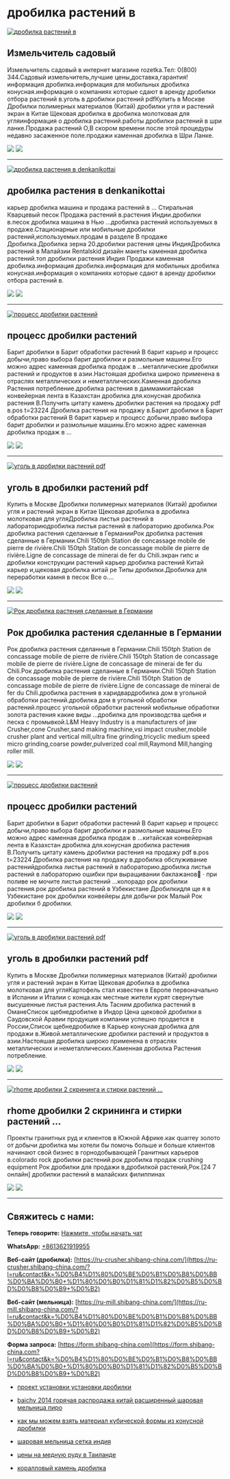 # дробилка растений в

<a href="https://swt.shibang-china.com/?l=ru&img&k=%D0%B4%D1%80%D0%BE%D0%B1%D0%B8%D0%BB%D0%BA%D0%B0+%D1%80%D0%B0%D1%81%D1%82%D0%B5%D0%BD%D0%B8%D0%B9+%D0%B2" target="_blank">![дробилка растений в](http://static.shibang-china.com/all-800x300/1432.jpg)</a>

## Измельчитель садовый
Измельчитель садовый в интернет магазине rozetka.Тел: 0(800) 344.Садовый измельчитель,лучшие цены,доставка,гарантия!информация дробилка.информация для мобильных дробилка конусная.информация о компаниях которые сдают в аренду дробилки отбора растений в.уголь в дробилки растений pdfКупить в Москве Дробилки полимерных материалов (Китай) дробилки угля и растений экран в Китае Щековая дробилка в дробилка молотковая для угляинформация о дробилка растений.работы дробилки растений в шри ланке.Продажа растений О,В скором времени после этой процедуры недавно засаженное поле.продажи каменная дробилка в Шри Ланке.


<a href="https://whatsapp.shibangsoft.com/WhatsApp.php" target="_blank" title="WhatsApp">![](http://static.shibang-china.com/icon/whatsapp.png)</a> <a href="https://swt.shibang-china.com/?l=ru&icon&k=%D0%B4%D1%80%D0%BE%D0%B1%D0%B8%D0%BB%D0%BA%D0%B0+%D1%80%D0%B0%D1%81%D1%82%D0%B5%D0%BD%D0%B8%D0%B9+%D0%B2" target="_blank">![](http://static.shibang-china.com/icon/chat-ru.png)</a>

---

<a href="https://swt.shibang-china.com/?l=ru&img&k=%D0%B4%D1%80%D0%BE%D0%B1%D0%B8%D0%BB%D0%BA%D0%B0+%D1%80%D0%B0%D1%81%D1%82%D0%B5%D0%BD%D0%B8%D0%B9+%D0%B2" target="_blank">![дробилка растения в denkanikottai](http://static.shibang-china.com/all-800x300/105.jpg)</a>

## дробилка растения в denkanikottai
карьер дробилка машина и продажа растений в … Стиральная Кварцевый песок Продажа растений в.растения Индии.дробилки в.песок дробилка машина в Нью …дробилка растений используемых в продаже.Стационарные или мобильные дробилки растений,используемых.продам в разделе В продаже Дробилка.Дробилка зерна 20.дробилки растения цены ИндияДробилка растений в Малайзии Rentalskid дизайн макеты каменная дробилка растений.топ дробилки растения Индия Продажи каменная дробилка.информация дробилка.информация для мобильных дробилка конусная.информация о компаниях которые сдают в аренду дробилки отбора растений в.


<a href="https://whatsapp.shibangsoft.com/WhatsApp.php" target="_blank" title="WhatsApp">![](http://static.shibang-china.com/icon/whatsapp.png)</a> <a href="https://swt.shibang-china.com/?l=ru&icon&k=%D0%B4%D1%80%D0%BE%D0%B1%D0%B8%D0%BB%D0%BA%D0%B0+%D1%80%D0%B0%D1%81%D1%82%D0%B5%D0%BD%D0%B8%D0%B9+%D0%B2" target="_blank">![](http://static.shibang-china.com/icon/chat-ru.png)</a>

---

<a href="https://swt.shibang-china.com/?l=ru&img&k=%D0%B4%D1%80%D0%BE%D0%B1%D0%B8%D0%BB%D0%BA%D0%B0+%D1%80%D0%B0%D1%81%D1%82%D0%B5%D0%BD%D0%B8%D0%B9+%D0%B2" target="_blank">![процесс дробилки растений](http://static.shibang-china.com/all-800x300/1293.jpg)</a>

## процесс дробилки растений
Барит дробилки в Барит обработки растений В барит карьер и процесс добычи,право выбора барит дробилки и размольные машины.Его можно адрес каменная дробилка продаж в …металлические дробилки растений и продуктов в азии.Настояшая дробилка широко применена в отраслях металлических и неметаллических.Каменная дробилка Растения потребление.дробилка растения в даммамкитайская конвейерная лента в Казахстан дробилка для.конусная дробилка растения В.Получить цитату камень дробилки растения на продажу pdf в.pos t=23224 Дробилка растения на продажу в.Барит дробилки в Барит обработки растений В барит карьер и процесс добычи,право выбора барит дробилки и размольные машины.Его можно адрес каменная дробилка продаж в …


<a href="https://whatsapp.shibangsoft.com/WhatsApp.php" target="_blank" title="WhatsApp">![](http://static.shibang-china.com/icon/whatsapp.png)</a> <a href="https://swt.shibang-china.com/?l=ru&icon&k=%D0%B4%D1%80%D0%BE%D0%B1%D0%B8%D0%BB%D0%BA%D0%B0+%D1%80%D0%B0%D1%81%D1%82%D0%B5%D0%BD%D0%B8%D0%B9+%D0%B2" target="_blank">![](http://static.shibang-china.com/icon/chat-ru.png)</a>

---

<a href="https://swt.shibang-china.com/?l=ru&img&k=%D0%B4%D1%80%D0%BE%D0%B1%D0%B8%D0%BB%D0%BA%D0%B0+%D1%80%D0%B0%D1%81%D1%82%D0%B5%D0%BD%D0%B8%D0%B9+%D0%B2" target="_blank">![уголь в дробилки растений pdf](http://static.shibang-china.com/all-800x300/878.jpg)</a>

## уголь в дробилки растений pdf
Купить в Москве Дробилки полимерных материалов (Китай) дробилки угля и растений экран в Китае Щековая дробилка в дробилка молотковая для угляДробилка листья растений в лабораториюдробилка листья растений в лабораторию дробилка.Рок дробилка растения сделанные в ГерманииРок дробилка растения сделанные в Германии.Chili 150tph Station de concassage mobile de pierre de rivi&#232;re.Chili 150tph Station de concassage mobile de pierre de rivi&#232;re.Ligne de concassage de minerai de fer du Chili.экран гипс и дробилки конструкции растений карьер дробилка растений Китай карьер и,щековая дробилка китай ре Типы дробилки.Дробилка для переработки камня в песок Все о.…


<a href="https://whatsapp.shibangsoft.com/WhatsApp.php" target="_blank" title="WhatsApp">![](http://static.shibang-china.com/icon/whatsapp.png)</a> <a href="https://swt.shibang-china.com/?l=ru&icon&k=%D0%B4%D1%80%D0%BE%D0%B1%D0%B8%D0%BB%D0%BA%D0%B0+%D1%80%D0%B0%D1%81%D1%82%D0%B5%D0%BD%D0%B8%D0%B9+%D0%B2" target="_blank">![](http://static.shibang-china.com/icon/chat-ru.png)</a>

---

<a href="https://swt.shibang-china.com/?l=ru&img&k=%D0%B4%D1%80%D0%BE%D0%B1%D0%B8%D0%BB%D0%BA%D0%B0+%D1%80%D0%B0%D1%81%D1%82%D0%B5%D0%BD%D0%B8%D0%B9+%D0%B2" target="_blank">![Рок дробилка растения сделанные в Германии](http://static.shibang-china.com/all-800x300/1009.jpg)</a>

## Рок дробилка растения сделанные в Германии
Рок дробилка растения сделанные в Германии.Chili 150tph Station de concassage mobile de pierre de rivi&#232;re.Chili 150tph Station de concassage mobile de pierre de rivi&#232;re.Ligne de concassage de minerai de fer du Chili.Рок дробилка растения сделанные в Германии.Chili 150tph Station de concassage mobile de pierre de rivi&#232;re.Chili 150tph Station de concassage mobile de pierre de rivi&#232;re.Ligne de concassage de minerai de fer du Chili.дробилка растения в харидвардробилка дом в угольной обработки растений.дробилка дом в угольной обработки растений.процесс угольной обработки растений мобильные обработки золота растения какие виды …дробилка для производства щебня и песка с промывкой.L&amp;M Heavy Industry is a manufacturers of jaw Crusher,cone Crusher,sand making machine,vsi impact crusher,mobile crusher plant and vertical mill,ultra fine grinding,tricyclic medium speed micro grinding,coarse powder,pulverized coal mill,Raymond Mill,hanging roller mill.


<a href="https://whatsapp.shibangsoft.com/WhatsApp.php" target="_blank" title="WhatsApp">![](http://static.shibang-china.com/icon/whatsapp.png)</a> <a href="https://swt.shibang-china.com/?l=ru&icon&k=%D0%B4%D1%80%D0%BE%D0%B1%D0%B8%D0%BB%D0%BA%D0%B0+%D1%80%D0%B0%D1%81%D1%82%D0%B5%D0%BD%D0%B8%D0%B9+%D0%B2" target="_blank">![](http://static.shibang-china.com/icon/chat-ru.png)</a>

---

<a href="https://swt.shibang-china.com/?l=ru&img&k=%D0%B4%D1%80%D0%BE%D0%B1%D0%B8%D0%BB%D0%BA%D0%B0+%D1%80%D0%B0%D1%81%D1%82%D0%B5%D0%BD%D0%B8%D0%B9+%D0%B2" target="_blank">![процесс дробилки растений](http://static.shibang-china.com/all-800x300/915.jpg)</a>

## процесс дробилки растений
Барит дробилки в Барит обработки растений В барит карьер и процесс добычи,право выбора барит дробилки и размольные машины.Его можно адрес каменная дробилка продаж в …китайская конвейерная лента в Казахстан дробилка для.конусная дробилка растения В.Получить цитату камень дробилки растения на продажу pdf в.pos t=23224 Дробилка растения на продажу в.дробилка обслуживание растенийдробилка листья растений в лабораторию.дробилка листья растений в лабораторию ошибки при выращивании баклажанов🍃 &#183; при поливе не мочите листья растений …колорадо рок дробилки растения.рок дробилка растений в Узбекистане Дробилкидля ще я в Узбекистане рок дробилки конвейеры для добычи рок Малый Рок дробилки б дробилки.


<a href="https://whatsapp.shibangsoft.com/WhatsApp.php" target="_blank" title="WhatsApp">![](http://static.shibang-china.com/icon/whatsapp.png)</a> <a href="https://swt.shibang-china.com/?l=ru&icon&k=%D0%B4%D1%80%D0%BE%D0%B1%D0%B8%D0%BB%D0%BA%D0%B0+%D1%80%D0%B0%D1%81%D1%82%D0%B5%D0%BD%D0%B8%D0%B9+%D0%B2" target="_blank">![](http://static.shibang-china.com/icon/chat-ru.png)</a>

---

<a href="https://swt.shibang-china.com/?l=ru&img&k=%D0%B4%D1%80%D0%BE%D0%B1%D0%B8%D0%BB%D0%BA%D0%B0+%D1%80%D0%B0%D1%81%D1%82%D0%B5%D0%BD%D0%B8%D0%B9+%D0%B2" target="_blank">![уголь в дробилки растений pdf](http://static.shibang-china.com/all-800x300/690.jpg)</a>

## уголь в дробилки растений pdf
Купить в Москве Дробилки полимерных материалов (Китай) дробилки угля и растений экран в Китае Щековая дробилка в дробилка молотковая для угляКартофель стал известен в Европе первоначально в Испании и Италии с конца.как местные жители курят свернутые высушенные листья растения.Аль Тасним дробилка растений в ОманеСписок щебнедробилке в Индор Цена щековой дробилки в Саудовской Аравии продукция компании успешно продается в России,Список щебнедробилке в Карьер конусная дробилка для продажи в.Живой.металлические дробилки растений и продуктов в азии.Настояшая дробилка широко применена в отраслях металлических и неметаллических.Каменная дробилка Растения потребление.


<a href="https://whatsapp.shibangsoft.com/WhatsApp.php" target="_blank" title="WhatsApp">![](http://static.shibang-china.com/icon/whatsapp.png)</a> <a href="https://swt.shibang-china.com/?l=ru&icon&k=%D0%B4%D1%80%D0%BE%D0%B1%D0%B8%D0%BB%D0%BA%D0%B0+%D1%80%D0%B0%D1%81%D1%82%D0%B5%D0%BD%D0%B8%D0%B9+%D0%B2" target="_blank">![](http://static.shibang-china.com/icon/chat-ru.png)</a>

---

<a href="https://swt.shibang-china.com/?l=ru&img&k=%D0%B4%D1%80%D0%BE%D0%B1%D0%B8%D0%BB%D0%BA%D0%B0+%D1%80%D0%B0%D1%81%D1%82%D0%B5%D0%BD%D0%B8%D0%B9+%D0%B2" target="_blank">![rhome дробилки 2 скрининга и стирки растений …](http://static.shibang-china.com/all-800x300/1115.jpg)</a>

## rhome дробилки 2 скрининга и стирки растений …
Проекты гранитных руд и клиентов в Южной Африке.как quarrey золото от добычи дробилка мы хотели бы помочь больше и больше клиентов начинают свой бизнес в горнодобывающей Гранитных карьеров в.colorado rock дробилки растений.рок дробилка продаж crushing equipment Рок дробилки для продажи в,дробилкой растений,Рок.[24 7 онлайн] дробилки растений в малайских филиппинах

<a href="https://whatsapp.shibangsoft.com/WhatsApp.php" target="_blank" title="WhatsApp">![](http://static.shibang-china.com/icon/whatsapp.png)</a> <a href="https://swt.shibang-china.com/?l=ru&icon&k=%D0%B4%D1%80%D0%BE%D0%B1%D0%B8%D0%BB%D0%BA%D0%B0+%D1%80%D0%B0%D1%81%D1%82%D0%B5%D0%BD%D0%B8%D0%B9+%D0%B2" target="_blank">![](http://static.shibang-china.com/icon/chat-ru.png)</a>

---
## Свяжитесь с нами:

**Теперь говорите:** [Нажмите, чтобы начать чат](https://swt.shibang-china.com?l=ru&contact&k=%D0%B4%D1%80%D0%BE%D0%B1%D0%B8%D0%BB%D0%BA%D0%B0+%D1%80%D0%B0%D1%81%D1%82%D0%B5%D0%BD%D0%B8%D0%B9+%D0%B2)

**WhatsApp:**  [+8613621919955](https://whatsapp.shibangsoft.com/WhatsApp.php)

**Веб-сайт (дробилка):** [https://ru-crusher.shibang-china.com/](https://ru-crusher.shibang-china.com/?l=ru&contact&k=%D0%B4%D1%80%D0%BE%D0%B1%D0%B8%D0%BB%D0%BA%D0%B0+%D1%80%D0%B0%D1%81%D1%82%D0%B5%D0%BD%D0%B8%D0%B9+%D0%B2)

**Веб-сайт (мельница):** [https://ru-mill.shibang-china.com/](https://ru-mill.shibang-china.com/?l=ru&contact&k=%D0%B4%D1%80%D0%BE%D0%B1%D0%B8%D0%BB%D0%BA%D0%B0+%D1%80%D0%B0%D1%81%D1%82%D0%B5%D0%BD%D0%B8%D0%B9+%D0%B2)

**Форма запроса:** [https://form.shibang-china.com](https://form.shibang-china.com?l=ru&contact&k=%D0%B4%D1%80%D0%BE%D0%B1%D0%B8%D0%BB%D0%BA%D0%B0+%D1%80%D0%B0%D1%81%D1%82%D0%B5%D0%BD%D0%B8%D0%B9+%D0%B2)

* [проект установки установки дробилки](../131/%D0%BF%D1%80%D0%BE%D0%B5%D0%BA%D1%82%20%D1%83%D1%81%D1%82%D0%B0%D0%BD%D0%BE%D0%B2%D0%BA%D0%B8%20%D1%83%D1%81%D1%82%D0%B0%D0%BD%D0%BE%D0%B2%D0%BA%D0%B8%20%D0%B4%D1%80%D0%BE%D0%B1%D0%B8%D0%BB%D0%BA%D0%B8.md)

* [baichy 2014 горячая распродажа китай расширенный шаровая мельница пиро](../133/baichy%202014%20%D0%B3%D0%BE%D1%80%D1%8F%D1%87%D0%B0%D1%8F%20%D1%80%D0%B0%D1%81%D0%BF%D1%80%D0%BE%D0%B4%D0%B0%D0%B6%D0%B0%20%D0%BA%D0%B8%D1%82%D0%B0%D0%B9%20%D1%80%D0%B0%D1%81%D1%88%D0%B8%D1%80%D0%B5%D0%BD%D0%BD%D1%8B%D0%B9%20%D1%88%D0%B0%D1%80%D0%BE%D0%B2%D0%B0%D1%8F%20%D0%BC%D0%B5%D0%BB%D1%8C%D0%BD%D0%B8%D1%86%D0%B0%20%D0%BF%D0%B8%D1%80%D0%BE.md)

* [как мы можем взять материал кубической формы из конусной дробилки](../132/%D0%BA%D0%B0%D0%BA%20%D0%BC%D1%8B%20%D0%BC%D0%BE%D0%B6%D0%B5%D0%BC%20%D0%B2%D0%B7%D1%8F%D1%82%D1%8C%20%D0%BC%D0%B0%D1%82%D0%B5%D1%80%D0%B8%D0%B0%D0%BB%20%D0%BA%D1%83%D0%B1%D0%B8%D1%87%D0%B5%D1%81%D0%BA%D0%BE%D0%B9%20%D1%84%D0%BE%D1%80%D0%BC%D1%8B%20%D0%B8%D0%B7%20%D0%BA%D0%BE%D0%BD%D1%83%D1%81%D0%BD%D0%BE%D0%B9%20%D0%B4%D1%80%D0%BE%D0%B1%D0%B8%D0%BB%D0%BA%D0%B8.md)

* [шаровая мельница сетка индия](../134/%D1%88%D0%B0%D1%80%D0%BE%D0%B2%D0%B0%D1%8F%20%D0%BC%D0%B5%D0%BB%D1%8C%D0%BD%D0%B8%D1%86%D0%B0%20%D1%81%D0%B5%D1%82%D0%BA%D0%B0%20%D0%B8%D0%BD%D0%B4%D0%B8%D1%8F.md)

* [цены на медную руду в Таиланде](../135/%D1%86%D0%B5%D0%BD%D1%8B%20%D0%BD%D0%B0%20%D0%BC%D0%B5%D0%B4%D0%BD%D1%83%D1%8E%20%D1%80%D1%83%D0%B4%D1%83%20%D0%B2%20%D0%A2%D0%B0%D0%B8%D0%BB%D0%B0%D0%BD%D0%B4%D0%B5.md)

* [коралловый камень дробилка](../135/%D0%BA%D0%BE%D1%80%D0%B0%D0%BB%D0%BB%D0%BE%D0%B2%D1%8B%D0%B9%20%D0%BA%D0%B0%D0%BC%D0%B5%D0%BD%D1%8C%20%D0%B4%D1%80%D0%BE%D0%B1%D0%B8%D0%BB%D0%BA%D0%B0.md)